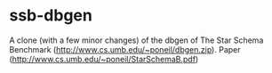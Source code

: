 ssb-dbgen
=========

A clone (with a few minor changes) of the dbgen of The Star Schema Benchmark (http://www.cs.umb.edu/~poneil/dbgen.zip). Paper (http://www.cs.umb.edu/~poneil/StarSchemaB.pdf) 
